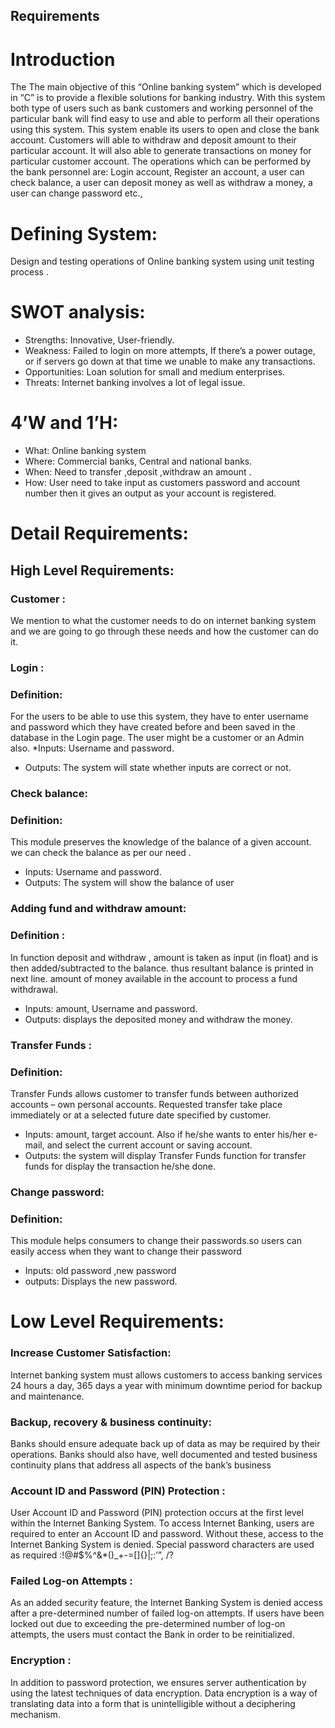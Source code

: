  ## Requirements
# Introduction
The The main objective of this “Online banking system” which is developed in “C” is to provide a flexible solutions for banking industry. With this system both type of users such as bank customers and working personnel of the particular bank will find easy to use and able to perform all their operations using this system. This system enable its users to open and close the bank account. Customers will able to withdraw and deposit amount to their particular account. It will also able to generate transactions on money for particular customer account.
The operations which can be performed by the bank personnel are: 
Login account, Register an account, a user can check balance, a user can deposit money as well as withdraw a money, a user can change password etc.,
# Defining System:
Design and testing operations of Online banking system using unit testing  process .
# SWOT analysis:
* Strengths: Innovative, User-friendly.
* Weakness: Failed to login on more attempts, If there’s a power outage, or if servers go down at that time we unable to make any transactions.
* Opportunities:  Loan solution for small and medium enterprises.
* Threats: Internet banking involves a lot of legal issue.
# 4’W and 1’H:
* What:  Online banking system
* Where: Commercial banks, Central and national banks.
* When: Need to transfer ,deposit ,withdraw an amount .
* How: User need to take input as customers password and account number then it gives  an output as your account is registered.
# Detail Requirements:
## High Level Requirements:
### Customer :
We mention to what the customer needs to do on internet banking system and we are going to go through these needs and how the customer can do it. 
 ### Login :
### Definition:
 For the users to be able to use this system, they have to enter username and password which they have created before and been saved in the database in the Login page. The user might be a customer or an Admin also.
*Inputs: Username and password. 
* Outputs: The system will state whether inputs are correct or not.

### Check balance:
### Definition: 
This module preserves the knowledge of the balance of a given account. we can check the balance as per our need .
* Inputs: Username and password. 
* Outputs: The system will show the balance of user

### Adding fund and withdraw amount:
### Definition :
In function deposit and withdraw , amount is taken as input (in float) and is then added/subtracted to the balance. thus resultant balance is printed in next line. amount of money available in the account to process a fund withdrawal.
* Inputs: amount, Username and password. 
* Outputs:  displays the deposited money and withdraw the money.

### Transfer Funds :
### Definition:
 Transfer Funds allows customer to transfer funds between authorized accounts – own personal accounts. Requested transfer take place immediately or at a selected future date specified by customer.
* Inputs: amount, target account. Also if he/she wants to enter his/her e-mail, and select the current account or saving account. 
* Outputs: the system will display Transfer Funds function for transfer funds for display the transaction he/she done.

### Change password:
### Definition: 
This module helps consumers to change their passwords.so users can easily access when they want to change their password
* Inputs: old password ,new password
* outputs: Displays the new password.

# Low Level Requirements:
### Increase Customer Satisfaction:
 Internet banking system must allows customers to access banking services 24 hours a day, 365 days a year with minimum downtime period for backup and maintenance.
### Backup, recovery & business continuity:
 Banks should ensure adequate back up of data as may be required by their operations. Banks should also have, well documented and tested business continuity plans that address all aspects of the bank’s business 
### Account ID and Password (PIN) Protection :
User Account ID and Password (PIN) protection occurs at the first level within the Internet Banking System. To access Internet Banking, users are required to enter an Account ID and password. Without these, access to the Internet Banking System is denied. Special password characters are used as required :!@#$%^&*()_+-=[]{}|\;:’”, /?
### Failed Log-on Attempts :
As an added security feature, the Internet Banking System is denied access after a pre-determined number of failed log-on attempts. If users have been locked out due to exceeding the pre-determined number of log-on attempts, the users must contact the Bank in order to be reinitialized. 
 ### Encryption :
In addition to password protection, we ensures server authentication by using the latest techniques of data encryption. Data encryption is a way of translating data into a form that is unintelligible without a deciphering mechanism.
                                          

